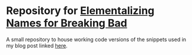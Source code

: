 # Repository for [Elementalizing Names for Breaking Bad](https://abhijeetkrishnan.me/elementalizing-names-for-breaking-bad/)

A small repository to house working code versions of the snippets used in my blog post linked
[here](https://abhijeetkrishnan.me/elementalizing-names-for-breaking-bad/).

